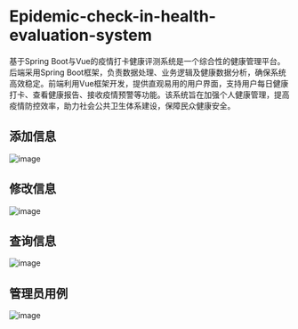 # Epidemic-check-in-health-evaluation-system
基于Spring Boot与Vue的疫情打卡健康评测系统是一个综合性的健康管理平台。后端采用Spring Boot框架，负责数据处理、业务逻辑及健康数据分析，确保系统高效稳定。前端利用Vue框架开发，提供直观易用的用户界面，支持用户每日健康打卡、查看健康报告、接收疫情预警等功能。该系统旨在加强个人健康管理，提高疫情防控效率，助力社会公共卫生体系建设，保障民众健康安全。
## 添加信息
![image](https://github.com/user-attachments/assets/7d709c5c-c684-432a-a1d5-4dc4c4622057)
## 修改信息
![image](https://github.com/user-attachments/assets/ee21979a-3b2e-438a-b2bb-b18b31b053c4)
## 查询信息
![image](https://github.com/user-attachments/assets/80cb59ee-dca4-42e6-8ed0-b05d6ab6844d)
## 管理员用例
![image](https://github.com/user-attachments/assets/c0b10aee-ef66-4945-ad61-e3e2d179095a)
